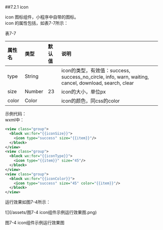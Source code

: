 ##7.2.1 icon

icon 图标组件，小程序中自带的图标。  
icon 的属性包括，如表7-7所示：

表7-7

| 属性名 | 类型 | 默认值 | 说明 |
| :--- | :--- | :--- | :--- |
| type | String |  | icon的类型，有效值：success, success\_no\_circle, info, warn, waiting, cancel, download, search, clear |
| size | Number | 23 | icon的大小，单位px |
| color | Color |  | icon的颜色，同css的color |

示例代码：  
wxml中：

```xml
<view class="group">
  <block wx:for="{{iconSize}}">
    <icon type="success" size="{{item}}"/>
  </block>
</view>
<view class="group">
  <block wx:for="{{iconType}}">
    <icon type="{{item}}" size="45"/>
  </block>
</view>
<view class="group">
  <block wx:for="{{iconColor}}">
    <icon type="success" size="45" color="{{item}}"/>
  </block>
</view>
```


运行效果如图7-4所示：

![](/assets/图7-4 icon组件示例运行效果图.png)

图7-4 icon组件示例运行效果图